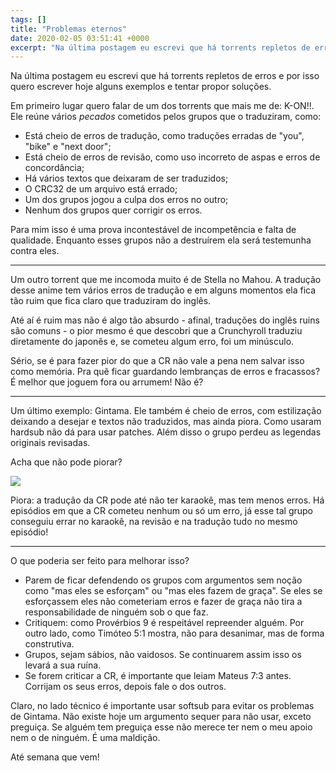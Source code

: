 ```yaml
---
tags: []
title: "Problemas eternos"
date: 2020-02-05 03:51:41 +0000
excerpt: "Na última postagem eu escrevi que há torrents repletos de erros e por isso quero escrever hoje alguns exemplos e tentar propor soluções. ..."
---
```


Na última postagem eu escrevi que há torrents repletos de erros e por isso quero escrever hoje alguns exemplos e tentar propor soluções.

Em primeiro lugar quero falar de um dos torrents que mais me de: K-ON!!. Ele reúne vários *pecados* cometidos pelos grupos que o traduziram, como:

* Está cheio de erros de tradução, como traduções erradas de "you", "bike" e "next door";
* Está cheio de erros de revisão, como uso incorreto de aspas e erros de concordância;
* Há vários textos que deixaram de ser traduzidos;
* O CRC32 de um arquivo está errado;
* Um dos grupos jogou a culpa dos erros no outro;
* Nenhum dos grupos quer corrigir os erros.

Para mim isso é uma prova incontestável de incompetência e falta de qualidade. Enquanto esses grupos não a destruírem ela será testemunha contra eles.

---


Um outro torrent que me incomoda muito é de Stella no Mahou. A tradução desse anime tem vários erros de tradução e em alguns momentos ela fica tão ruim que fica claro que traduziram do inglês.

Até aí é ruim mas não é algo tão absurdo - afinal, traduções do inglês ruins são comuns - o pior mesmo é que descobri que a Crunchyroll traduziu diretamente do japonês e, se cometeu algum erro, foi um minúsculo.

Sério, se é para fazer pior do que a CR não vale a pena nem salvar isso como memória. Pra quê ficar guardando lembranças de erros e fracassos? É melhor que joguem fora ou arrumem! Não é?

---


Um último exemplo: Gintama. Ele também é cheio de erros, com estilização deixando a desejar e textos não traduzidos, mas ainda piora. Como usaram hardsub não dá para usar patches. Além disso o grupo perdeu as legendas originais revisadas.

Acha que não pode piorar?

![](https://i.imgur.com/arFp7vj.png)

Piora: a tradução da CR pode até não ter karaokê, mas tem menos erros. Há episódios em que a CR cometeu nenhum ou só um erro, já esse tal grupo conseguiu errar no karaokê, na revisão e na tradução tudo no mesmo episódio!

---


O que poderia ser feito para melhorar isso?

* Parem de ficar defendendo os grupos com argumentos sem noção como "mas eles se esforçam" ou "mas eles fazem de graça". Se eles se esforçassem eles não cometeriam erros e fazer de graça não tira a responsabilidade de ninguém sob o que faz.
* Critiquem: como Provérbios 9 é respeitável repreender alguém. Por outro lado, como Timóteo 5:1 mostra, não para desanimar, mas de forma construtiva.
* Grupos, sejam sábios, não vaidosos. Se continuarem assim isso os levará a sua ruína.
* Se forem criticar a CR, é importante que leiam Mateus 7:3 antes. Corrijam os seus erros, depois fale o dos outros.

Claro, no lado técnico é importante usar softsub para evitar os problemas de Gintama. Não existe hoje um argumento sequer para não usar, exceto preguiça. Se alguém tem preguiça esse não merece ter nem o meu apoio nem o de ninguém. É uma maldição.

Até semana que vem!